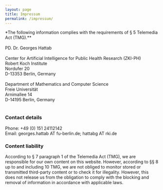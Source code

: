 ```yaml
---
layout: page
title: Impressum
permalink: /impressum/
---  
```


*The following information complies with the requirements of § 5 Telemedia Act (TMG).**<br/>
<br/>
PD. Dr. Georges Hattab <br/> 
<br/>
Center for Artificial Intelligence for Public Health Research (ZKI-PH) <br/>
Robert Koch Institute <br/>
Nordufer 20 <br/>
D-13353 Berlin, Germany <br/>
<br/>
Department of Mathematics and Computer Science <br/>
Freie Universität <br/>
Arnimallee 14 <br/>
D-14195 Berlin, Germany <br/>
<br/>

### Contact details
Phone: +49 (0) 151 24112142<br/>
Email: georges.hattab AT fu-berlin.de; hattabg AT rki.de <br/>

### Content liability
According to § 7 paragraph 1 of the Telemedia Act (TMG), we are responsible for our own content on this website. However, according to §§ 8 up to and including 10 TMG, we are not obliged to monitor stored or transmitted third-party content or to check it for illegality. However, this does not release us from the obligation to comply with the blocking and removal of information in accordance with applicable laws. 
